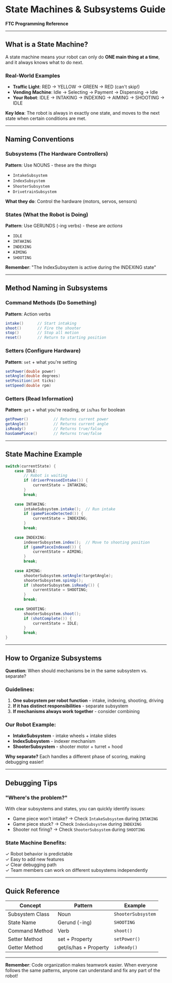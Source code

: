 # State Machines & Subsystems Guide
**FTC Programming Reference**

---

## What is a State Machine?

A state machine means your robot can only do **ONE main thing at a time**, and it always knows what to do next.

### Real-World Examples
- **Traffic Light**: RED → YELLOW → GREEN → RED (can't skip!)
- **Vending Machine**: Idle → Selecting → Payment → Dispensing → Idle
- **Your Robot**: IDLE → INTAKING → INDEXING → AIMING → SHOOTING → IDLE

**Key Idea**: The robot is always in exactly one state, and moves to the next state when certain conditions are met.

---

## Naming Conventions

### Subsystems (The Hardware Controllers)
**Pattern**: Use NOUNS - these are the *things*

- `IntakeSubsystem`
- `IndexSubsystem`
- `ShooterSubsystem`
- `DrivetrainSubsystem`

**What they do**: Control the hardware (motors, servos, sensors)

### States (What the Robot is Doing)
**Pattern**: Use GERUNDS (-ing verbs) - these are *actions*

- `IDLE`
- `INTAKING`
- `INDEXING`
- `AIMING`
- `SHOOTING`

**Remember**: "The IndexSubsystem is active during the INDEXING state"

---

## Method Naming in Subsystems

### Command Methods (Do Something)
**Pattern**: Action verbs

```java
intake()      // Start intaking
shoot()       // Fire the shooter
stop()        // Stop all motion
reset()       // Return to starting position
```

### Setters (Configure Hardware)
**Pattern**: `set` + what you're setting

```java
setPower(double power)
setAngle(double degrees)
setPosition(int ticks)
setSpeed(double rpm)
```

### Getters (Read Information)
**Pattern**: `get` + what you're reading, or `is`/`has` for boolean

```java
getPower()           // Returns current power
getAngle()           // Returns current angle
isReady()            // Returns true/false
hasGamePiece()       // Returns true/false
```

---

## State Machine Example

```java
switch(currentState) {
    case IDLE:
        // Robot is waiting
        if (driverPressedIntake()) {
            currentState = INTAKING;
        }
        break;
    
    case INTAKING:
        intakeSubsystem.intake();  // Run intake
        if (gamePieceDetected()) {
            currentState = INDEXING;
        }
        break;
    
    case INDEXING:
        indexerSubsystem.index();  // Move to shooting position
        if (gamePieceIndexed()) {
            currentState = AIMING;
        }
        break;
    
    case AIMING:
        shooterSubsystem.setAngle(targetAngle);
        shooterSubsystem.spinUp();
        if (shooterSubsystem.isReady()) {
            currentState = SHOOTING;
        }
        break;
    
    case SHOOTING:
        shooterSubsystem.shoot();
        if (shotComplete()) {
            currentState = IDLE;
        }
        break;
}
```

---

## How to Organize Subsystems

**Question**: When should mechanisms be in the same subsystem vs. separate?

### Guidelines:
1. **One subsystem per robot function** - intake, indexing, shooting, driving
2. **If it has distinct responsibilities** - separate subsystem
3. **If mechanisms always work together** - consider combining

### Our Robot Example:
- **IntakeSubsystem** - intake wheels + intake slides
- **IndexSubsystem** - indexer mechanism
- **ShooterSubsystem** - shooter motor + turret + hood

**Why separate?** Each handles a different phase of scoring, making debugging easier!

---

## Debugging Tips

### "Where's the problem?"
With clear subsystems and states, you can quickly identify issues:

- Game piece won't intake? → Check `IntakeSubsystem` during `INTAKING`
- Game piece stuck? → Check `IndexSubsystem` during `INDEXING`
- Shooter not firing? → Check `ShooterSubsystem` during `SHOOTING`

### State Machine Benefits:
✓ Robot behavior is predictable  
✓ Easy to add new features  
✓ Clear debugging path  
✓ Team members can work on different subsystems independently

---

## Quick Reference

| Concept | Pattern | Example |
|---------|---------|---------|
| Subsystem Class | Noun | `ShooterSubsystem` |
| State Name | Gerund (-ing) | `SHOOTING` |
| Command Method | Verb | `shoot()` |
| Setter Method | set + Property | `setPower()` |
| Getter Method | get/is/has + Property | `isReady()` |

---

**Remember**: Code organization makes teamwork easier. When everyone follows the same patterns, anyone can understand and fix any part of the robot!